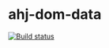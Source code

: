 # ahj-dom-data
[![Build status](https://ci.appveyor.com/api/projects/status/9rf8n5aco08cxocc/branch/main?svg=true)](https://ci.appveyor.com/project/RebikHub/ahj-dom-data/branch/main)